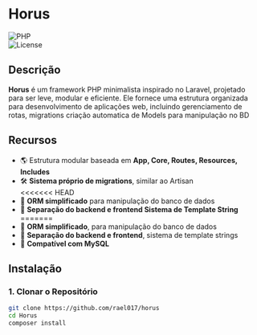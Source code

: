 # **Horus**  

![PHP](https://img.shields.io/badge/PHP-8.3%2B-blue.svg)  
![License](https://img.shields.io/badge/license-MIT-green.svg)  

## **Descrição**  
**Horus** é um framework PHP minimalista inspirado no Laravel, projetado para ser leve, modular e eficiente. Ele fornece uma estrutura organizada para desenvolvimento de aplicações web, incluindo gerenciamento de rotas, migrations criação automatica de Models para manipulação no BD

## **Recursos**  
- 🌎 Estrutura modular baseada em **App, Core, Routes, Resources, Includes**  
- 🛠️ **Sistema próprio de migrations**, similar ao Artisan  
<<<<<<< HEAD
- 🔄 **ORM simplificado** para manipulação do banco de dados  
- 📁 **Separação do backend e frontend Sistema de Template String**
=======
- 🔄 **ORM simplificado**, para manipulação do banco de dados  
- 📁 **Separação do backend e frontend**, sistema de template strings
- 🔌 **Compatível com MySQL**  

## **Instalação**  

### **1. Clonar o Repositório**  
```sh
git clone https://github.com/rael017/horus
cd Horus
composer install

